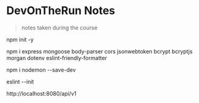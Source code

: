 # DevOnTheRun Notes

> notes taken during the course

npm init -y

npm i express mongoose body-parser cors jsonwebtoken bcrypt bcryptjs morgan dotenv eslint-friendly-formatter

npm i nodemon --save-dev

eslint --init

http://localhost:8080/api/v1
